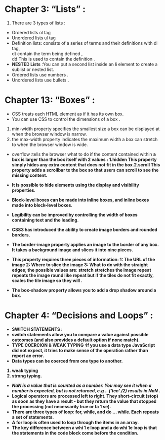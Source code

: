 
# Chapter 3: “Lists” :
1. There are 3 types of lists :
- Ordered lists ol tag
- Unordered lists  ul tag
- Definition lists: consists of a series of terms and their definitions with dl tag, <br>  dt contain the term being defined , <br> dd This is used to contain the definition .
- **NESTED Lists** :You can put a second list inside an li element to create a sublist or nested list.
- Ordered lists use numbers .
- Unordered lists use bullets .
# Chapter 13: “Boxes” :
- CSS treats each HTML element as if it has its own box. 
- You can use CSS to control the dimensions of a box .
1. min-width property specifies the smallest size a box can be displayed at when the browser window is narrow.
2.  the max-width property indicates the maximum width a box can stretch to when the browser window is wide.
- overflow :tells the browser what to do if the content contained within <b> a box is larger than the box itself with 2 values : 1.hidden This property simply hides any extra content that does not fit in the box.2.scroll This property adds a scrollbar to the box so that users can scroll to see the missing content.



- It is possible to hide elements using the display and  visibility properties.
- Block-level boxes can be made into inline boxes, and inline boxes made into block-level boxes.
- Legibility can be improved by controlling the width of  boxes containing text and the leading.
- CSS3 has introduced the ability to create image borders and rounded borders.
- The border-image property applies an image to the border of any box. It takes a background image and slices it into nine pieces.
- This property requires three pieces of information:
1: The URL of the image 2: Where to slice the image 3: What to do with the straight edges; the possible values are: stretch stretches the image repeat repeats the image round like repeat but if the  tiles do not fit exactly, scales  the tile image so they will .
- The box-shadow property allows you to add a drop shadow around a box.
# Chapter 4: “Decisions and Loops” :
- **SWITCH STATEMENTS** :
- switch statements allow you to compare a value against possible outcomes (and also provides a default option if none match). 
- **TYPE COERCION & WEAK TYPING** :If you use a data type JavaScript did not expect, it tries to make sense of the operation rather than report an error.  
- Data types can be coerced from one type to another. 
1. weak typing 
2. strong typing. 
- *NaN is a value that is counted as a number. You may see it when a number is expected, but is not returned, e.g .. ('ten' /2) results in NaN* .
- Logical operators are processed left to right. They short-circuit (stop) as soon as they have a result - but they return the value that stopped the processing (not necessarily true or fa 1 se). 
- There are three types of loop: for, while, and do ... while. Each repeats a set of statements. 
- A for loop is often used to loop through the items in an array. 
- The key difference between a whi 1 e loop and a do whi 1e  loop is that the statements in the code block come before the condition.









